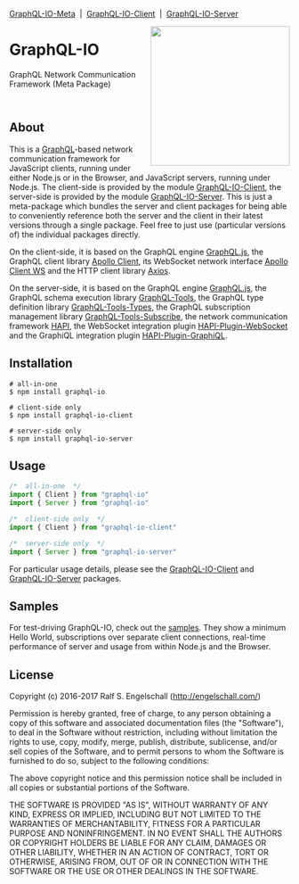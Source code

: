 
[GraphQL-IO-Meta](https://github.com/rse/graphql-io) &nbsp;|&nbsp;
[GraphQL-IO-Client](https://github.com/rse/graphql-io-client) &nbsp;|&nbsp;
[GraphQL-IO-Server](https://github.com/rse/graphql-io-server)

<img src="https://rawgit.com/rse/graphql-io/master/graphql-io.svg" width="250" align="right" alt=""/>

GraphQL-IO
==========

GraphQL Network Communication Framework (Meta Package)

<p/>
<img src="https://nodei.co/npm/graphql-io.png?downloads=true&stars=true" alt=""/>

<p/>
<img src="https://david-dm.org/rse/graphql-io.png" alt=""/>

About
-----

This is a [GraphQL](http://graphql.org/)-based network communication framework for
JavaScript clients, running under either Node.js or in the Browser,
and JavaScript servers, running under Node.js.
The client-side is provided by the module
[GraphQL-IO-Client](https://github.com/rse/graphql-io-client),
the server-side is provided by the module
[GraphQL-IO-Server](https://github.com/rse/graphql-io-server).
This is just a meta-package which bundles
the server and client packages for being able to conveniently reference both
the server and the client in their latest versions through a single package.
Feel free to just use (particular versions of) the individual packages directly.

On the client-side, it is based on the GraphQL engine [GraphQL.js](http://graphql.org/graphql-js/), the
GraphQL client library [Apollo Client](https://github.com/apollographql/apollo-client), its
WebSocket network interface [Apollo Client WS](https://github.com/rse/apollo-client-ws)
and the HTTP client library [Axios](https://github.com/mzabriskie/axios).

On the server-side, it is based on the GraphQL engine [GraphQL.js](http://graphql.org/graphql-js/),
the GraphQL schema execution library [GraphQL-Tools](http://dev.apollodata.com/tools/graphql-tools/),
the GraphQL type definition library [GraphQL-Tools-Types](https://github.com/rse/graphql-tools-types),
the GraphQL subscription management library [GraphQL-Tools-Subscribe](https://github.com/rse/graphql-tools-subscribe),
the network communication framework [HAPI](https://hapijs.com),
the WebSocket integration plugin [HAPI-Plugin-WebSocket](https://github.com/rse/hapi-plugin-websocket)
and the GraphiQL integration plugin [HAPI-Plugin-GraphiQL](https://github.com/rse/hapi-plugin-graphiql).

Installation
------------

```shell
# all-in-one
$ npm install graphql-io

# client-side only
$ npm install graphql-io-client

# server-side only
$ npm install graphql-io-server
```

Usage
-----

```js
/*  all-in-one  */
import { Client } from "graphql-io"
import { Server } from "graphql-io"

/*  client-side only  */
import { Client } from "graphql-io-client"

/*  server-side only  */
import { Server } from "graphql-io-server"
```

For particular usage details, please see the
[GraphQL-IO-Client](https://github.com/rse/graphql-io-client) and
[GraphQL-IO-Server](https://github.com/rse/graphql-io-server) packages.

Samples
-------

For test-driving GraphQL-IO, check out the [samples](https://github.com/rse/graphql-io/tree/master/sample/).
They show a minimum Hello World, subscriptions over separate client connections,
real-time performance of server and usage from within Node.js and the Browser.

License
-------

Copyright (c) 2016-2017 Ralf S. Engelschall (http://engelschall.com/)

Permission is hereby granted, free of charge, to any person obtaining
a copy of this software and associated documentation files (the
"Software"), to deal in the Software without restriction, including
without limitation the rights to use, copy, modify, merge, publish,
distribute, sublicense, and/or sell copies of the Software, and to
permit persons to whom the Software is furnished to do so, subject to
the following conditions:

The above copyright notice and this permission notice shall be included
in all copies or substantial portions of the Software.

THE SOFTWARE IS PROVIDED "AS IS", WITHOUT WARRANTY OF ANY KIND,
EXPRESS OR IMPLIED, INCLUDING BUT NOT LIMITED TO THE WARRANTIES OF
MERCHANTABILITY, FITNESS FOR A PARTICULAR PURPOSE AND NONINFRINGEMENT.
IN NO EVENT SHALL THE AUTHORS OR COPYRIGHT HOLDERS BE LIABLE FOR ANY
CLAIM, DAMAGES OR OTHER LIABILITY, WHETHER IN AN ACTION OF CONTRACT,
TORT OR OTHERWISE, ARISING FROM, OUT OF OR IN CONNECTION WITH THE
SOFTWARE OR THE USE OR OTHER DEALINGS IN THE SOFTWARE.

